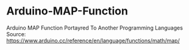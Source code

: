 # Arduino-MAP-Function
Arduino MAP Function Portayred To Another Programming Languages
Source:
https://www.arduino.cc/reference/en/language/functions/math/map/
